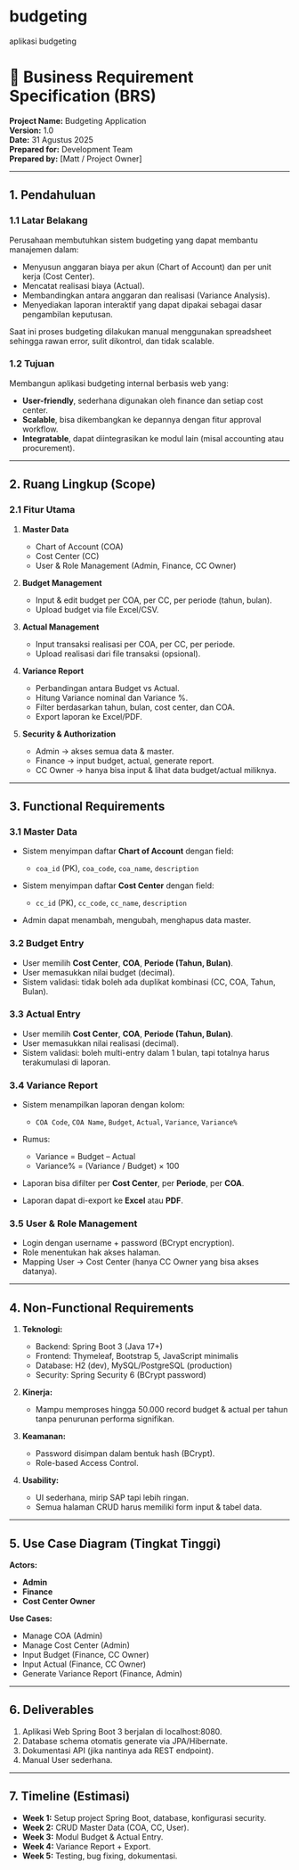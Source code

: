 # budgeting
aplikasi budgeting 

# 📄 Business Requirement Specification (BRS)

**Project Name:** Budgeting Application  
**Version:** 1.0  
**Date:** 31 Agustus 2025  
**Prepared for:** Development Team  
**Prepared by:** [Matt / Project Owner]

---

## 1. Pendahuluan

### 1.1 Latar Belakang

Perusahaan membutuhkan sistem budgeting yang dapat membantu manajemen dalam:

* Menyusun anggaran biaya per akun (Chart of Account) dan per unit kerja (Cost Center).
* Mencatat realisasi biaya (Actual).
* Membandingkan antara anggaran dan realisasi (Variance Analysis).
* Menyediakan laporan interaktif yang dapat dipakai sebagai dasar pengambilan keputusan.

Saat ini proses budgeting dilakukan manual menggunakan spreadsheet sehingga rawan error, sulit dikontrol, dan tidak scalable.

### 1.2 Tujuan

Membangun aplikasi budgeting internal berbasis web yang:

* **User-friendly**, sederhana digunakan oleh finance dan setiap cost center.
* **Scalable**, bisa dikembangkan ke depannya dengan fitur approval workflow.
* **Integratable**, dapat diintegrasikan ke modul lain (misal accounting atau procurement).

---

## 2. Ruang Lingkup (Scope)

### 2.1 Fitur Utama

1. **Master Data**

   * Chart of Account (COA)
   * Cost Center (CC)
   * User & Role Management (Admin, Finance, CC Owner)

2. **Budget Management**

   * Input & edit budget per COA, per CC, per periode (tahun, bulan).
   * Upload budget via file Excel/CSV.

3. **Actual Management**

   * Input transaksi realisasi per COA, per CC, per periode.
   * Upload realisasi dari file transaksi (opsional).

4. **Variance Report**

   * Perbandingan antara Budget vs Actual.
   * Hitung Variance nominal dan Variance %.
   * Filter berdasarkan tahun, bulan, cost center, dan COA.
   * Export laporan ke Excel/PDF.

5. **Security & Authorization**

   * Admin → akses semua data & master.
   * Finance → input budget, actual, generate report.
   * CC Owner → hanya bisa input & lihat data budget/actual miliknya.

---

## 3. Functional Requirements

### 3.1 Master Data

* Sistem menyimpan daftar **Chart of Account** dengan field:

  * `coa_id` (PK), `coa_code`, `coa_name`, `description`
* Sistem menyimpan daftar **Cost Center** dengan field:

  * `cc_id` (PK), `cc_code`, `cc_name`, `description`
* Admin dapat menambah, mengubah, menghapus data master.

### 3.2 Budget Entry

* User memilih **Cost Center**, **COA**, **Periode (Tahun, Bulan)**.
* User memasukkan nilai budget (decimal).
* Sistem validasi: tidak boleh ada duplikat kombinasi (CC, COA, Tahun, Bulan).

### 3.3 Actual Entry

* User memilih **Cost Center**, **COA**, **Periode (Tahun, Bulan)**.
* User memasukkan nilai realisasi (decimal).
* Sistem validasi: boleh multi-entry dalam 1 bulan, tapi totalnya harus terakumulasi di laporan.

### 3.4 Variance Report

* Sistem menampilkan laporan dengan kolom:

  * `COA Code`, `COA Name`, `Budget`, `Actual`, `Variance`, `Variance%`
* Rumus:

  * Variance = Budget – Actual
  * Variance% = (Variance / Budget) × 100
* Laporan bisa difilter per **Cost Center**, per **Periode**, per **COA**.
* Laporan dapat di-export ke **Excel** atau **PDF**.

### 3.5 User & Role Management

* Login dengan username + password (BCrypt encryption).
* Role menentukan hak akses halaman.
* Mapping User → Cost Center (hanya CC Owner yang bisa akses datanya).

---

## 4. Non-Functional Requirements

1. **Teknologi:**

   * Backend: Spring Boot 3 (Java 17+)
   * Frontend: Thymeleaf, Bootstrap 5, JavaScript minimalis
   * Database: H2 (dev), MySQL/PostgreSQL (production)
   * Security: Spring Security 6 (BCrypt password)

2. **Kinerja:**

   * Mampu memproses hingga 50.000 record budget & actual per tahun tanpa penurunan performa signifikan.

3. **Keamanan:**

   * Password disimpan dalam bentuk hash (BCrypt).
   * Role-based Access Control.

4. **Usability:**

   * UI sederhana, mirip SAP tapi lebih ringan.
   * Semua halaman CRUD harus memiliki form input & tabel data.

---

## 5. Use Case Diagram (Tingkat Tinggi)

**Actors:**

* **Admin**
* **Finance**
* **Cost Center Owner**

**Use Cases:**

* Manage COA (Admin)
* Manage Cost Center (Admin)
* Input Budget (Finance, CC Owner)
* Input Actual (Finance, CC Owner)
* Generate Variance Report (Finance, Admin)

---

## 6. Deliverables

1. Aplikasi Web Spring Boot 3 berjalan di localhost:8080.
2. Database schema otomatis generate via JPA/Hibernate.
3. Dokumentasi API (jika nantinya ada REST endpoint).
4. Manual User sederhana.

---

## 7. Timeline (Estimasi)

* **Week 1:** Setup project Spring Boot, database, konfigurasi security.
* **Week 2:** CRUD Master Data (COA, CC, User).
* **Week 3:** Modul Budget & Actual Entry.
* **Week 4:** Variance Report + Export.
* **Week 5:** Testing, bug fixing, dokumentasi.